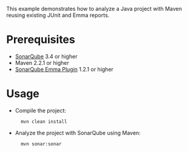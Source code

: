 This example demonstrates how to analyze a Java project with Maven reusing existing JUnit and Emma reports.

Prerequisites
=============
* [SonarQube](http://www.sonarsource.org/downloads/) 3.4 or higher
* Maven 2.2.1 or higher
* [SonarQube Emma Plugin](http://docs.codehaus.org/display/SONAR/Sonar+Emma+Plugin) 1.2.1 or higher

Usage
=====
* Compile the project:

        mvn clean install
  	
		
* Analyze the project with SonarQube using Maven:

        mvn sonar:sonar

